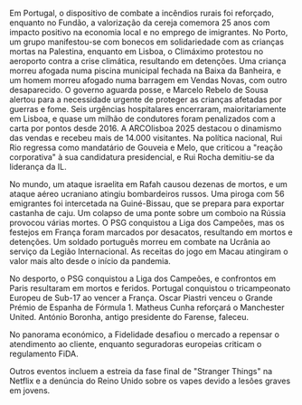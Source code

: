 Em Portugal, o dispositivo de combate a incêndios rurais foi reforçado, enquanto no Fundão, a valorização da cereja comemora 25 anos com impacto positivo na economia local e no emprego de imigrantes. No Porto, um grupo manifestou-se com bonecos em solidariedade com as crianças mortas na Palestina, enquanto em Lisboa, o Climáximo protestou no aeroporto contra a crise climática, resultando em detenções. Uma criança morreu afogada numa piscina municipal fechada na Baixa da Banheira, e um homem morreu afogado numa barragem em Vendas Novas, com outro desaparecido. O governo aguarda posse, e Marcelo Rebelo de Sousa alertou para a necessidade urgente de proteger as crianças afetadas por guerras e fome. Seis urgências hospitalares encerraram, maioritariamente em Lisboa, e quase um milhão de condutores foram penalizados com a carta por pontos desde 2016. A ARCOlisboa 2025 destacou o dinamismo das vendas e recebeu mais de 14.000 visitantes.
Na política nacional, Rui Rio regressa como mandatário de Gouveia e Melo, que criticou a "reação corporativa" à sua candidatura presidencial, e Rui Rocha demitiu-se da liderança da IL.

No mundo, um ataque israelita em Rafah causou dezenas de mortos, e um ataque aéreo ucraniano atingiu bombardeiros russos. Uma piroga com 56 emigrantes foi intercetada na Guiné-Bissau, que se prepara para exportar castanha de caju. Um colapso de uma ponte sobre um comboio na Rússia provocou várias mortes. O PSG conquistou a Liga dos Campeões, mas os festejos em França foram marcados por desacatos, resultando em mortos e detenções.  Um soldado português morreu em combate na Ucrânia ao serviço da Legião Internacional. As receitas do jogo em Macau atingiram o valor mais alto desde o início da pandemia.

No desporto, o PSG conquistou a Liga dos Campeões, e confrontos em Paris resultaram em mortos e feridos. Portugal conquistou o tricampeonato Europeu de Sub-17 ao vencer a França. Oscar Piastri venceu o Grande Prémio de Espanha de Fórmula 1. Matheus Cunha reforçará o Manchester United. António Boronha, antigo presidente do Farense, faleceu.

No panorama económico, a Fidelidade desafiou o mercado a repensar o atendimento ao cliente, enquanto seguradoras europeias criticam o regulamento FiDA.

Outros eventos incluem a estreia da fase final de "Stranger Things" na Netflix e a denúncia do Reino Unido sobre os vapes devido a lesões graves em jovens.